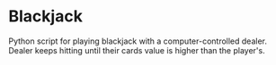 # Blackjack
Python script for playing blackjack with a computer-controlled dealer. Dealer keeps hitting until their cards value is higher than the player's. 
